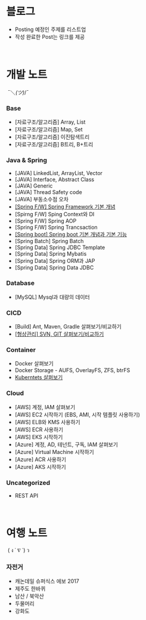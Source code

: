 # 블로그

- Posting 예정인 주제를 리스트업
- 작성 완료한 Post는 링크를 제공

<br />

# 개발 노트 
 ¯＼_(ツ)_/¯ 

### Base
- [자료구조/알고리즘] Array, List
- [자료구조/알고리즘] Map, Set
- [자료구조/알고리즘] 이진탐색트리
- [자료구조/알고리즘] B트리, B+트리

### Java & Spring
- [JAVA] LinkedList, ArrayList, Vector
- [JAVA] Interface, Abstract Class
- [JAVA] Generic
- [JAVA] Thread Safety code 
- [JAVA] 부동소수점 오차
- [[Spring F/W] Spring Framework 기본 개념](java/spring-fw-basic.md)
- [Spirng F/W] Sping Context와 DI
- [Spring F/W] Spring AOP
- [Spring F/W] Spring Trancsaction
- [[Spring boot] Spring boot 기본 개념과 기본 기능](java/spring-boot-basic.md)
- [Spring Batch] Spring Batch
- [Spring Data] Spring JDBC Template
- [Spring Data] Spring Mybatis
- [Spring Data] Spring ORM과 JAP
- [Spring Data] Spring Data JDBC

### Database
- [MySQL] Mysql과 대량의 데이터

### CICD
- [Build] Ant, Maven, Gradle 살펴보기/비교하기
- [[형상관리] SVN, GIT 살펴보기/비교하기](cicd/version-control.md)

### Container
- Docker 살펴보기
- Docker Storage - AUFS, OverlayFS, ZFS, btrFS
- [Kuberntets 살펴보기](container/k8s01.md)

### Cloud
- [AWS] 계정, IAM 살펴보기
- [AWS] EC2 시작하기 (EBS, AMI, 시작 템플릿 사용하기)
- [AWS] ELB와 KMS 사용하기
- [AWS] ECR 사용하기
- [AWS] EKS 시작하기
- [Azure] 계정, AD, 테넌트, 구독, IAM 살펴보기
- [Azure] Virtual Machine 시작하기
- [Azure] ACR 사용하기
- [Azure] AKS 시작하기

### Uncategorized
- REST API

<br />

# 여행 노트
 ( ง ˙ ∇ ˙) ว 

### 자전거
- 캐논데일 슈퍼식스 에보 2017
- 제주도 한바퀴
- 남산 / 북악산
- 두물머리
- 강화도
